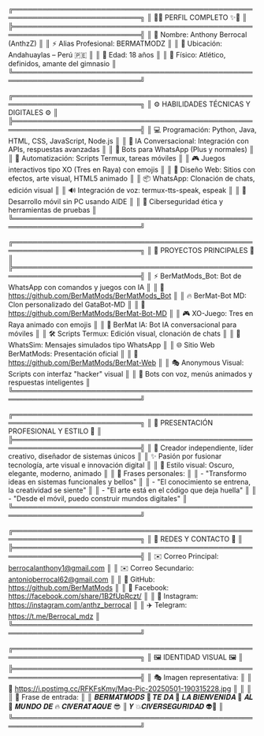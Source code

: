 ╔════════════════════════════════════════════════════════════════════════════╗ ║                     🧠✨ PERFIL COMPLETO ✨🧠         ║ ╠════════════════════════════════════════════════════════════════════════════╣ ║  👤 Nombre: Anthony Berrocal (AnthzZ)                     ║ ║  ⚡ Alias Profesional: BERMATMODZ                                  ║ ║  📍 Ubicación: Andahuaylas – Perú 🇵🇪                                ║ ║  📆 Edad: 18 años                                                  ║ ║  🧬 Físico: Atlético, definidos, amante del gimnasio ║ ╚════════════════════════════════════════════════════════════════════════════╝

╔════════════════════════════════════════════════════════════════════════════╗ ║                ⚙️ HABILIDADES TÉCNICAS Y DIGITALES ⚙️                  ║ ╠════════════════════════════════════════════════════════════════════════════╣ ║  💻 Programación: Python, Java, HTML, CSS, JavaScript, Node.js     ║ ║  🧠 IA Conversacional: Integración con APIs, respuestas avanzadas  ║ ║  📲 Bots para WhatsApp (Plus y normales)                                ║ ║  🔄 Automatización: Scripts Termux, tareas móviles                 ║ ║  🎮 Juegos interactivos tipo XO (Tres en Raya) con emojis              ║ ║  🎨 Diseño Web: Sitios con efectos, arte visual, HTML5 animado     ║ ║  📦 WhatsApp: Clonación de chats, edición visual     ║ ║  🔊 Integración de voz: termux-tts-speak, espeak                   ║ ║  📱 Desarrollo móvil sin PC usando AIDE                                 ║ ║  🔐 Ciberseguridad ética y herramientas de pruebas                     ║ ╚════════════════════════════════════════════════════════════════════════════╝

╔════════════════════════════════════════════════════════════════════════════╗ ║                       🌟 PROYECTOS PRINCIPALES 🌟                       ║ ╠════════════════════════════════════════════════════════════════════════════╣ ║  ⚡ BerMatMods_Bot: Bot de WhatsApp con comandos y juegos con IA       ║ ║     🔗 https://github.com/BerMatMods/BerMatMods_Bot                         ║ ║  🔥 BerMat-Bot MD: Clon personalizado del GataBot-MD                   ║ ║     🔗 https://github.com/BerMatMods/BerMat-Bot-MD                          ║ ║  🎮 XO-Juego: Tres en Raya animado con emojis                           ║ ║  🧠 BerMat IA: Bot IA conversacional para móviles                       ║ ║  🛠️ Scripts Termux: Edición visual, clonación de chats      ║ ║  💬 WhatsSim: Mensajes simulados tipo WhatsApp                          ║ ║  🌐 Sitio Web BerMatMods: Presentación oficial                          ║ ║     🔗 https://github.com/BerMatMods/BerMat-Web                             ║ ║  🎭 Anonymous Visual: Scripts con interfaz "hacker" visual              ║ ║  🤖 Bots con voz, menús animados y respuestas inteligentes              ║ ╚════════════════════════════════════════════════════════════════════════════╝

╔════════════════════════════════════════════════════════════════════════════╗ ║                💼 PRESENTACIÓN PROFESIONAL Y ESTILO 💼                 ║ ╠════════════════════════════════════════════════════════════════════════════╣ ║  🎯 Creador independiente, líder creativo, diseñador de sistemas únicos ║ ║  ✨ Pasión por fusionar tecnología, arte visual e innovación digital    ║ ║  🎨 Estilo visual: Oscuro, elegante, moderno, animado              ║ ║  🧬 Frases personales:                                                 ║ ║     - "Transformo ideas en sistemas funcionales y bellos"             ║ ║     - "El conocimiento se entrena, la creatividad se siente"          ║ ║     - "El arte está en el código que deja huella"                     ║ ║     - "Desde el móvil, puedo construir mundos digitales"              ║ ╚════════════════════════════════════════════════════════════════════════════╝

╔════════════════════════════════════════════════════════════════════════════╗ ║                           📲 REDES Y CONTACTO 📲                        ║ ╠════════════════════════════════════════════════════════════════════════════╣ ║  ✉️ Correo Principal: berrocalanthony1@gmail.com                       ║ ║  ✉️ Correo Secundario: antonioberrocal62@gmail.com                     ║ ║  🐙 GitHub: https://github.com/BerMatMods                              ║ ║  📘 Facebook: https://facebook.com/share/1B2fUpRczt/                   ║ ║  📸 Instagram: https://instagram.com/anthz_berrocal                    ║ ║  ✈️ Telegram: https://t.me/Berrocal_mdz                                ║ ╚════════════════════════════════════════════════════════════════════════════╝

╔════════════════════════════════════════════════════════════════════════════╗ ║                         🖼️ IDENTIDAD VISUAL 🖼️                         ║ ╠════════════════════════════════════════════════════════════════════════════╣ ║  🎭 Imagen representativa:                                             ║ ║     🔗 https://i.postimg.cc/RFKFsKmy/Mag-Pic-20250501-190315228.jpg        ║ ║                                                                            ║ ║  💬 Frase de entrada:                                                  ║ ║     𝑩𝑬𝑹𝑴𝑨𝑻𝑴𝑶𝑫𝑺 🫦 𝑻𝑬 𝑫𝑨 🤡 𝑳𝑨 𝑩𝑰𝑬𝑵𝑽𝑬𝑵𝑰𝑫𝑨 👹 𝑨𝑳 🔪 𝑴𝑼𝑵𝑫𝑶 𝑫𝑬 🔥 𝑪𝑰𝑽𝑬𝑹𝑨𝑻𝑨𝑸𝑼𝑬 😎 ║     𝒀 💥𝑪𝑰𝑽𝑬𝑹𝑺𝑬𝑮𝑼𝑹𝑰𝑫𝑨𝑫 👽🤖                                            ║ ╚════════════════════════════════════════════════════════════════════════════╝
